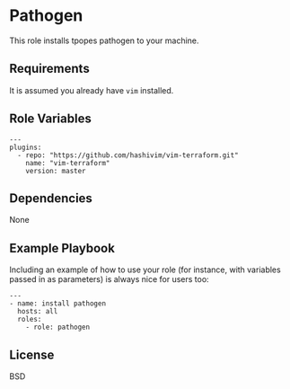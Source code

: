 Pathogen
=========

This role installs tpopes pathogen to your machine.

Requirements
------------

It is assumed you already have `vim` installed.

Role Variables
--------------

```
---
plugins:
  - repo: "https://github.com/hashivim/vim-terraform.git"
    name: "vim-terraform"
    version: master
```

Dependencies
------------

None

Example Playbook
----------------

Including an example of how to use your role (for instance, with variables
passed in as parameters) is always nice for users too:

```
---
- name: install pathogen 
  hosts: all
  roles:
    - role: pathogen
```

License
-------

BSD
